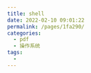 ```yaml
---
title: shell
date: 2022-02-10 09:01:22
permalink: /pages/1fa290/
categories:
  - pdf
  - 操作系统
tags:
  - 
---
```

